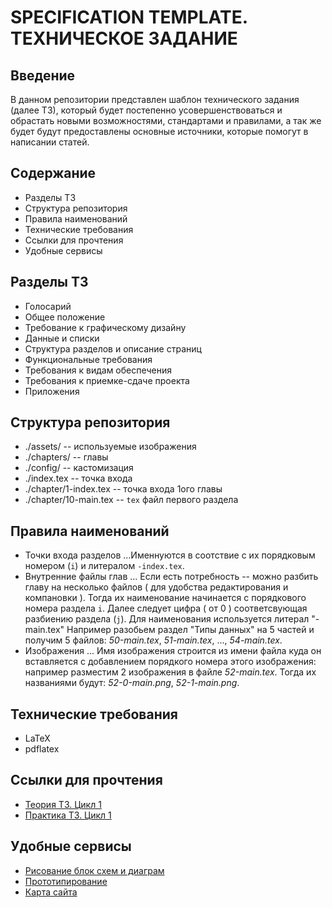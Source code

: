 # SPECIFICATION TEMPLATE. ТЕХНИЧЕСКОЕ ЗАДАНИЕ
## Введение
В данном репозитории представлен шаблон технического задания (далее ТЗ), который будет постепенно усовершенствоваться и обрастать новыми возможностями, стандартами и правилами, а так же будет будут предоставлены основные источники, которые помогут в написании статей.

## Содержание
* Разделы ТЗ
* Структура репозитория
* Правила наименований
* Технические требования
* Ссылки для прочтения
* Удобные сервисы

## Разделы ТЗ
* Голосарий
* Общее положение
* Требование к графическому дизайну
* Данные и списки
* Структура разделов и описание страниц
* Функциональные требования
* Требования к видам обеспечения
* Требования к приемке-сдаче проекта
* Приложения

## Структура репозитория
* ./assets/ -- используемые изображения
* ./chapters/ -- главы
* ./config/ -- кастомизация
* ./index.tex -- точка входа
* ./chapter/1-index.tex -- точка входа 1ого главы
* ./chapter/10-main.tex -- `tex` файл первого раздела

## Правила наименований
* Точки входа разделов
...Именнуются в соотствие с их порядковым номером (`i`) и литералом `-index.tex`.
* Внутренние файлы глав
... Если есть потребность -- можно разбить главу на несколько файлов ( для удобства редактирования и компановки ). Тогда их наименование начинается с порядкового номера раздела `i`. Далее следует цифра ( от 0 ) соответсвующая разбиению раздела (`j`). Для наименования используется литерал "-main.tex" Например разобьем раздел "Типы данных" на 5 частей и получим 5 файлов: *50-main.tex*, *51-main.tex*, ..., *54-main.tex*.
* Изображения
... Имя изображения строится из имени файла куда он вставляется с добавлением порядкого номера этого изображения: например разместим 2 изображения в файле *52-main.tex*. Тогда их названиями будут: *52-0-main.png*, *52-1-main.png*.

## Технические требования
* LaTeX
* pdflatex

## Ссылки для прочтения
* [ Теория ТЗ. Цикл 1 ](https://habr.com/post/138749/)
* [ Практика ТЗ. Цикл 1 ]( https://habr.com/post/140574/)

## Удобные сервисы
* [ Рисование блок схем и диаграм ](https://draw.io)
* [ Прототипирование ](https://pencil.evolus.vn/Downloads.html)
* [ Карта сайта ](https://app.flowmapp.com)
